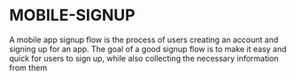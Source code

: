 # MOBILE-SIGNUP
A mobile app signup flow is the process of users creating an account and signing up for an app. The goal of a good signup flow is to make it easy and quick for users to sign up, while  also collecting the necessary information from them
